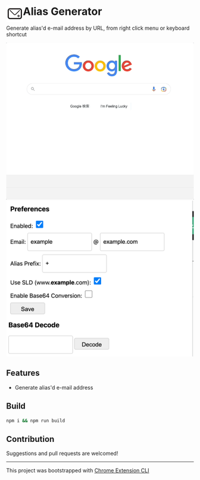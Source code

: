 # <img src="public/icons/icon_48.png" width="45" align="left"> Alias Generator

Generate alias'd e-mail address by URL, from right click menu or keyboard shortcut

![Showcase](readme_assets/showcase.gif)
![Popup](readme_assets/popup.png)

## Features

- Generate alias'd e-mail address

## Build

```bash
npm i && npm run build
```

## Contribution

Suggestions and pull requests are welcomed!

---

This project was bootstrapped with [Chrome Extension CLI](https://github.com/dutiyesh/chrome-extension-cli)
